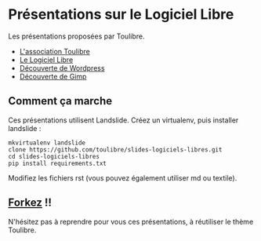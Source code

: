 Présentations sur le Logiciel Libre
====================================

Les présentations proposées par Toulibre.

* [L'association Toulibre](http://toulibre.github.io/slides-logiciels-libres/toulibre.html "Toulibre")
* [Le Logiciel Libre](http://toulibre.github.io/slides-logiciels-libres/presentation-logiciels-libres.html "Présentations sur le Logiciel Libre")
* [Découverte de Wordpress](http://toulibre.github.io/slides-logiciels-libres/wordpress.html "Découverte de Wordpress")
* [Découverte de Gimp](http://toulibre.github.io/slides-logiciels-libres/-2014-0327-mediatheque-tournefeuille.html "Découverte de Gimp")

## Comment ça marche

Ces présentations utilisent Landslide. Créez un virtualenv, puis installer landslide :

    mkvirtualenv landslide
    clone https://github.com/toulibre/slides-logiciels-libres.git
    cd slides-logiciels-libres
    pip install requirements.txt

Modifiez les fichiers rst (vous pouvez également utiliser md ou textile).

## [Forkez](https://github.com/toulibre/slides-logiciels-libres/) !! 

N'hésitez pas à reprendre pour vous ces présentations, à réutiliser le thème Toulibre.

